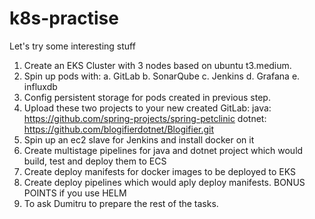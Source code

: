 # k8s-practise
Let's try some interesting stuff

1. Create an EKS Cluster with 3 nodes based on ubuntu t3.medium.
2. Spin up pods with:
    a. GitLab
    b. SonarQube
    c. Jenkins
    d. Grafana
    e. influxdb
3. Config persistent storage for pods created in previous step.
4. Upload these two projects to your new created GitLab:
    java: https://github.com/spring-projects/spring-petclinic
    dotnet: https://github.com/blogifierdotnet/Blogifier.git
5. Spin up an ec2 slave for Jenkins and install docker on it
6. Create multistage pipelines for java and dotnet project which would build, test and deploy them to ECS
7. Create deploy manifests for docker images to be deployed to EKS
8. Create deploy pipelines which would aply deploy manifests. BONUS POINTS if you use HELM
9. To ask Dumitru to prepare the rest of the tasks.